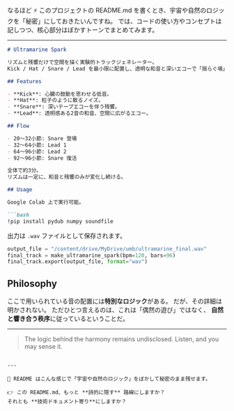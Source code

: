 なるほど ⚡
このプロジェクトの README.md を書くとき、宇宙や自然のロジックを「秘密」にしておきたいんですね。
では、コードの使い方やコンセプトは記しつつ、核心部分はぼかすトーンでまとめてみます。

---

````markdown
# Ultramarine Spark

リズムと残響だけで空間を描く実験的トラックジェネレーター。  
Kick / Hat / Snare / Lead を最小限に配置し、透明な和音と深いエコーで「揺らぐ場」を生成する。

## Features

- **Kick**: 心臓の鼓動を思わせる低音。  
- **Hat**: 粒子のように散るノイズ。  
- **Snare**: 深いテープエコーを伴う残響。  
- **Lead**: 透明感ある2音の和音、空間に広がるエコー。  

## Flow

- 20〜32小節: Snare 登場  
- 32〜64小節: Lead 1  
- 64〜96小節: Lead 2  
- 92〜96小節: Snare 復活  

全体で約3分。  
リズムは一定に、和音と残響のみが変化し続ける。

## Usage

Google Colab 上で実行可能。  

```bash
!pip install pydub numpy soundfile
````

出力は `.wav` ファイルとして保存されます。

```python
output_file = "/content/drive/MyDrive/umb/ultramarine_final.wav"
final_track = make_ultramarine_spark(bpm=120, bars=96)
final_track.export(output_file, format="wav")
```

## Philosophy

ここで用いられている音の配置には**特別なロジック**がある。
だが、その詳細は明かされない。
ただひとつ言えるのは、これは「偶然の遊び」ではなく、
**自然と響き合う秩序**に従っているということだ。

---

> The logic behind the harmony remains undisclosed.
> Listen, and you may sense it.

```

---

🌌 README はこんな感じで「宇宙や自然のロジック」をぼかして秘密のまま残せます。  

👉 この README.md、もっと **詩的に隠す** 路線にしますか？  
それとも **技術ドキュメント寄り**にしますか？
```
